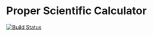# Proper Scientific Calculator
[![Build Status](https://travis-ci.com/username/projectname.svg?branch=master)](https://travis-ci.com/username/projectname)
